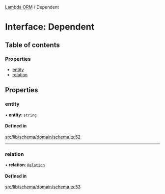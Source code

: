 [Lambda ORM](../README.md) / Dependent

# Interface: Dependent

## Table of contents

### Properties

- [entity](Dependent.md#entity)
- [relation](Dependent.md#relation)

## Properties

### entity

• **entity**: `string`

#### Defined in

[src/lib/schema/domain/schema.ts:52](https://github.com/lambda-orm/lambdaorm-base/blob/76260f9/src/lib/schema/domain/schema.ts#L52)

___

### relation

• **relation**: [`Relation`](Relation.md)

#### Defined in

[src/lib/schema/domain/schema.ts:53](https://github.com/lambda-orm/lambdaorm-base/blob/76260f9/src/lib/schema/domain/schema.ts#L53)
